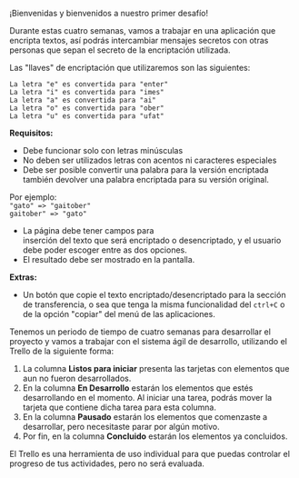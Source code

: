 
¡Bienvenidas y bienvenidos a nuestro primer desafío!

Durante estas cuatro semanas, vamos a trabajar en una aplicación que encripta textos, así podrás intercambiar mensajes secretos con otras personas que sepan el secreto de la encriptación utilizada.

Las "llaves" de encriptación que utilizaremos son las siguientes:

`La letra "e" es convertida para "enter"`  
`La letra "i" es convertida para "imes"`  
`La letra "a" es convertida para "ai"`  
`La letra "o" es convertida para "ober"`  
`La letra "u" es convertida para "ufat"`

**Requisitos:**

-   Debe funcionar solo con letras minúsculas
-   No deben ser utilizados letras con acentos ni caracteres especiales
-   Debe ser posible convertir una palabra para la versión encriptada también devolver una palabra encriptada para su versión original.

Por ejemplo:  
`"gato" => "gaitober"`  
`gaitober" => "gato"`

-   La página debe tener campos para  
    inserción del texto que será encriptado o desencriptado, y el usuario debe poder escoger entre as dos opciones.
-   El resultado debe ser mostrado en la pantalla.

**Extras:**

-   Un botón que copie el texto encriptado/desencriptado para la sección de transferencia, o sea que tenga la misma funcionalidad del  `ctrl+C`  o de la opción "copiar" del menú de las aplicaciones.

Tenemos un periodo de tiempo de cuatro semanas para desarrollar el proyecto y vamos a trabajar con el sistema ágil de desarrollo, utilizando el Trello de la siguiente forma:

1.  La columna  **Listos para iniciar**  presenta las tarjetas con elementos que aun no fueron desarrollados.
2.  En la columna  **En Desarrollo**  estarán los elementos que estés desarrollando en el momento. Al iniciar una tarea, podrás mover la tarjeta que contiene dicha tarea para esta columna.
3.  En la columna  **Pausado**  estarán los elementos que comenzaste a desarrollar, pero necesitaste parar por algún motivo.
4.  Por fin, en la columna  **Concluido**  estarán los elementos ya concluidos.

El Trello es una herramienta de uso individual para que puedas controlar el progreso de tus actividades, pero no será evaluada.